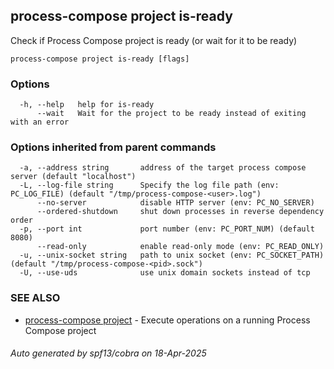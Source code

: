 ## process-compose project is-ready

Check if Process Compose project is ready (or wait for it to be ready)

```
process-compose project is-ready [flags]
```

### Options

```
  -h, --help   help for is-ready
      --wait   Wait for the project to be ready instead of exiting with an error
```

### Options inherited from parent commands

```
  -a, --address string       address of the target process compose server (default "localhost")
  -L, --log-file string      Specify the log file path (env: PC_LOG_FILE) (default "/tmp/process-compose-<user>.log")
      --no-server            disable HTTP server (env: PC_NO_SERVER)
      --ordered-shutdown     shut down processes in reverse dependency order
  -p, --port int             port number (env: PC_PORT_NUM) (default 8080)
      --read-only            enable read-only mode (env: PC_READ_ONLY)
  -u, --unix-socket string   path to unix socket (env: PC_SOCKET_PATH) (default "/tmp/process-compose-<pid>.sock")
  -U, --use-uds              use unix domain sockets instead of tcp
```

### SEE ALSO

* [process-compose project](process-compose_project.md)	 - Execute operations on a running Process Compose project

###### Auto generated by spf13/cobra on 18-Apr-2025
